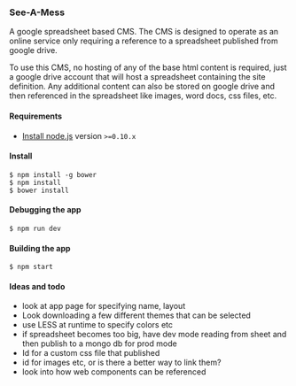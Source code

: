 ### See-A-Mess

A google spreadsheet based CMS. The CMS is designed to operate as an online service only requiring a reference to a spreadsheet published from google drive. 

To use this CMS, no hosting of any of the base html content is required, just a google drive account that will host a spreadsheet containing the site definition. Any additional content can also be stored on google drive and then referenced in the spreadsheet like images, word docs, css files, etc.

#### Requirements

- [Install node.js](http://nodejs.org/) version `>=0.10.x`
    
#### Install

    $ npm install -g bower
    $ npm install
	$ bower install

#### Debugging the app

    $ npm run dev
    
#### Building the app

    $ npm start

#### Ideas and todo
 - look at app page for specifying name, layout
 - Look downloading a few different themes that can be selected
 - use LESS at runtime to specify colors etc
 - if spreadsheet becomes too big, have dev mode reading from sheet and then publish to a mongo db for prod mode
 - Id for a custom css file that published
 - id for images etc, or is there a better way to link them?
 - look into how web components can be referenced
